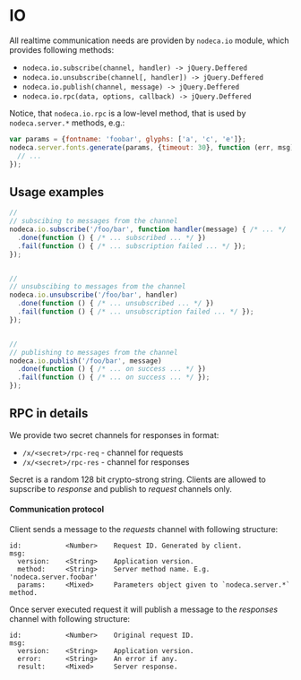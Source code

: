 IO
==


All realtime communication needs are providen by `nodeca.io` module, which
provides following methods:

- `nodeca.io.subscribe(channel, handler) -> jQuery.Deffered`
- `nodeca.io.unsubscribe(channel[, handler]) -> jQuery.Deffered`
- `nodeca.io.publish(channel, message) -> jQuery.Deffered`
- `nodeca.io.rpc(data, options, callback) -> jQuery.Deffered`


Notice, that `nodeca.io.rpc` is a low-level method, that is used by
`nodeca.server.*` methods, e.g.:

``` javascript
var params = {fontname: 'foobar', glyphs: ['a', 'c', 'e']};
nodeca.server.fonts.generate(params, {timeout: 30}, function (err, msg) {
  // ...
});
```


Usage examples
--------------

``` javascript
//
// subscibing to messages from the channel
nodeca.io.subscribe('/foo/bar', function handler(message) { /* ... */  })
  .done(function () { /* ... subscribed ... */ })
  .fail(function () { /* ... subscription failed ... */ });
});


//
// unsubscibing to messages from the channel
nodeca.io.unsubscribe('/foo/bar', handler)
  .done(function () { /* ... unsubscribed ... */ })
  .fail(function () { /* ... unsubscription failed ... */ });
});


//
// publishing to messages from the channel
nodeca.io.publish('/foo/bar', message)
  .done(function () { /* ... on success ... */ })
  .fail(function () { /* ... on success ... */ });
});
```


RPC in details
--------------

We provide two secret channels for responses in format:

- `/x/<secret>/rpc-req` - channel for requests
- `/x/<secret>/rpc-res` - channel for responses

Secret is a random 128 bit crypto-strong string. Clients are allowed to
supscribe to _response_ and publish to _request_ channels only.


#### Communication protocol

Client sends a message to the _requests_ channel with following structure:

    id:           <Number>    Request ID. Generated by client.
    msg:
      version:    <String>    Application version.
      method:     <String>    Server method name. E.g. 'nodeca.server.foobar'
      params:     <Mixed>     Parameters object given to `nodeca.server.*` method.

Once server executed request it will publish a message to the _responses_
channel with following structure:

    id:           <Number>    Original request ID.
    msg:
      version:    <String>    Application version.
      error:      <String>    An error if any.
      result:     <Mixed>     Server response.
